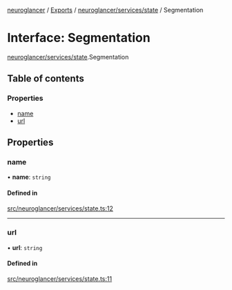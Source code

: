 [neuroglancer](../README.md) / [Exports](../modules.md) / [neuroglancer/services/state](../modules/neuroglancer_services_state.md) / Segmentation

# Interface: Segmentation

[neuroglancer/services/state](../modules/neuroglancer_services_state.md).Segmentation

## Table of contents

### Properties

- [name](neuroglancer_services_state.Segmentation.md#name)
- [url](neuroglancer_services_state.Segmentation.md#url)

## Properties

### name

• **name**: `string`

#### Defined in

[src/neuroglancer/services/state.ts:12](https://github.com/ActiveBrainAtlas2/neuroglancer/blob/91617476/src/neuroglancer/services/state.ts#L12)

___

### url

• **url**: `string`

#### Defined in

[src/neuroglancer/services/state.ts:11](https://github.com/ActiveBrainAtlas2/neuroglancer/blob/91617476/src/neuroglancer/services/state.ts#L11)
